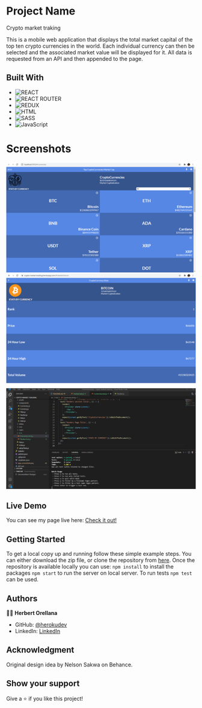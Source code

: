 # Project Name

Crypto market traking

This is a mobile web application that displays the total market capital of the top ten crypto currencies in the world. Each individual currency can then be selected and the associated market value will be displayed for it. All data is requested from an API and then appended to the page.

## Built With

- ![REACT](https://img.shields.io/badge/React-20232A?style=for-the-badge&logo=react&logoColor=61DAFB)
- ![REACT ROUTER](https://img.shields.io/badge/React_Router-CA4245?style=for-the-badge&logo=react-router&logoColor=white)
- ![REDUX](https://img.shields.io/badge/Redux-593D88?style=for-the-badge&logo=redux&logoColor=white)
- ![HTML](https://img.shields.io/badge/HTML5-E34F26?style=for-the-badge&logo=html5&logoColor=white)
- ![SASS](https://img.shields.io/badge/Sass-CC6699?style=for-the-badge&logo=sass&logoColor=white)
- ![JavaScript](https://img.shields.io/badge/javascript-%23323330.svg?style=for-the-badge&logo=javascript&logoColor=%23F7DF1E)

# Screenshots

![Home page](./app_screenshot.png)
![Details page](./app_details.png)
![Tests passed](./app_testing.png)

## Live Demo

You can see my page live here:
[Check it out!](https://crypto-market-tracking.herokuapp.com/#/currencies)

## Getting Started

To get a local copy up and running follow these simple example steps. You can either download the zip file, or clone the repository from [here](https://github.com/herokudev/crypto-market-tracking.git). Once the repository is available locally you can use: `npm install` to install the packages `npm start` to run the server on local server.
To run tests `npm test` can be used.

## Authors

👨‍💻 **Herbert Orellana**
​
- GitHub: [@herokudev](https://github.com/herokudev)
- LinkedIn: [LinkedIn](https://www.linkedin.com/in/herbert-armando-orellana-a0b50b34/)
​
## Acknowledgment
Original design idea by Nelson Sakwa on Behance.

## Show your support

Give a ⭐️ if you like this project!
